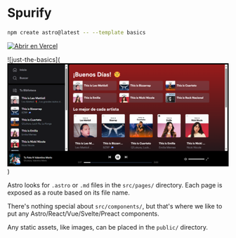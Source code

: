 # Spurify

```sh
npm create astro@latest -- --template basics
```

[![Abrir en Vercel](https://www.svgrepo.com/svg/327408/logo-vercel)](https://spurify-briandoblers-projects.vercel.app/)



![just-the-basics](![alt text](image.png))


Astro looks for `.astro` or `.md` files in the `src/pages/` directory. Each page is exposed as a route based on its file name.

There's nothing special about `src/components/`, but that's where we like to put any Astro/React/Vue/Svelte/Preact components.

Any static assets, like images, can be placed in the `public/` directory.



